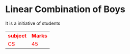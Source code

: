 <!doctype html>
<html>
   <head>
     <title>
     LCB
     </title>
   </head>
  <body>
    <h1>
      Linear Combination of Boys
    </h1>
    <p>
    It is a initiative of students
    </p>
		<table  style = "color:red;">
		  <tr>
			  <th style="color:red;">
				subject
				</th>
				<th>
					Marks
				</th>
			</tr>
			<tr>
		    <td>
				CS
				</td>
				<td>
				45
				</td>
			</tr>
		</table>
  </body>
  
</html>
